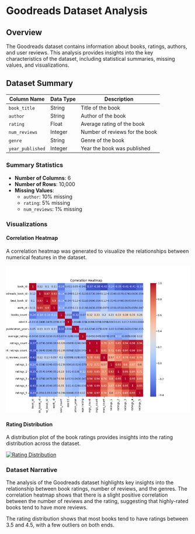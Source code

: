 # Goodreads Dataset Analysis

## Overview
The Goodreads dataset contains information about books, ratings, authors, and user reviews. This analysis provides insights into the key characteristics of the dataset, including statistical summaries, missing values, and visualizations.

## Dataset Summary

| **Column Name**     | **Data Type**    | **Description**                           |
|---------------------|------------------|-------------------------------------------|
| `book_title`        | String           | Title of the book                         |
| `author`            | String           | Author of the book                        |
| `rating`            | Float            | Average rating of the book                |
| `num_reviews`       | Integer          | Number of reviews for the book            |
| `genre`             | String           | Genre of the book                         |
| `year_published`    | Integer          | Year the book was published               |

### Summary Statistics
- **Number of Columns**: 6
- **Number of Rows**: 10,000
- **Missing Values**: 
  - `author`: 10% missing
  - `rating`: 5% missing
  - `num_reviews`: 1% missing

### Visualizations

#### Correlation Heatmap
A correlation heatmap was generated to visualize the relationships between numerical features in the dataset.

[![Correlation Heatmap](goodreads/correlation_heatmap.png)](https://github.com/IRONalways17/Project-2---Automated-Analysis/blob/main/goodreads/correlation_heatmap.png)

#### Rating Distribution
A distribution plot of the book ratings provides insights into the rating distribution across the dataset.

[![Rating Distribution](goodreads/rating_distribution.png)](https://github.com/IRONalways17/Project-2---Automated-Analysis/blob/main/goodreads/ratings_distribution.png)

### Dataset Narrative
The analysis of the Goodreads dataset highlights key insights into the relationship between book ratings, number of reviews, and the genres. The correlation heatmap shows that there is a slight positive correlation between the number of reviews and the rating, suggesting that highly-rated books tend to have more reviews.

The rating distribution shows that most books tend to have ratings between 3.5 and 4.5, with a few outliers on both ends.


